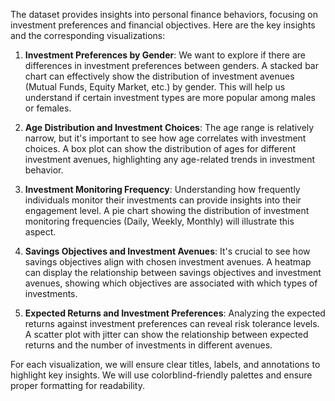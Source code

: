 The dataset provides insights into personal finance behaviors, focusing on investment preferences and financial objectives. Here are the key insights and the corresponding visualizations:

1. **Investment Preferences by Gender**: We want to explore if there are differences in investment preferences between genders. A stacked bar chart can effectively show the distribution of investment avenues (Mutual Funds, Equity Market, etc.) by gender. This will help us understand if certain investment types are more popular among males or females.

2. **Age Distribution and Investment Choices**: The age range is relatively narrow, but it's important to see how age correlates with investment choices. A box plot can show the distribution of ages for different investment avenues, highlighting any age-related trends in investment behavior.

3. **Investment Monitoring Frequency**: Understanding how frequently individuals monitor their investments can provide insights into their engagement level. A pie chart showing the distribution of investment monitoring frequencies (Daily, Weekly, Monthly) will illustrate this aspect.

4. **Savings Objectives and Investment Avenues**: It's crucial to see how savings objectives align with chosen investment avenues. A heatmap can display the relationship between savings objectives and investment avenues, showing which objectives are associated with which types of investments.

5. **Expected Returns and Investment Preferences**: Analyzing the expected returns against investment preferences can reveal risk tolerance levels. A scatter plot with jitter can show the relationship between expected returns and the number of investments in different avenues.

For each visualization, we will ensure clear titles, labels, and annotations to highlight key insights. We will use colorblind-friendly palettes and ensure proper formatting for readability.